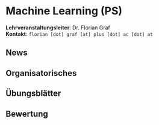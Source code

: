 # Machine Learning (PS)

**Lehrveranstaltungsleiter**: Dr. Florian Graf  
**Kontakt**: `florian [dot] graf [at] plus [dot] ac [dot] at`

## News

## Organisatorisches

## Übungsblätter

## Bewertung
